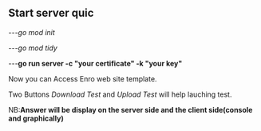 ## Start server quic

---*go mod init* 

---*go mod tidy*

---**go run server -c "your certificate" -k "your key"**

Now you can Access Enro web site template.

Two Buttons *Download Test* and *Upload Test* will help lauching test.

NB:**Answer will be display on the server side and the client side(console and graphically)**


